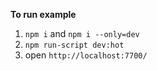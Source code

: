 **To run example**
1. ``` npm i ``` and ``` npm i --only=dev ```
2. ``` npm run-script dev:hot ```
3. open ```http://localhost:7700/```